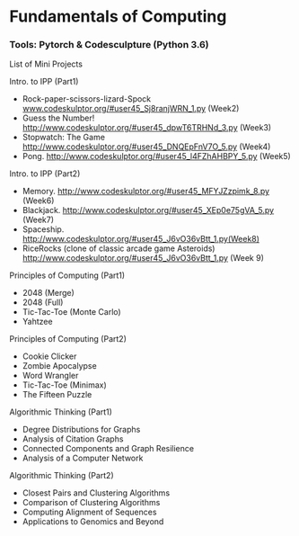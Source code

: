 # Fundamentals of Computing
### Tools: Pytorch & Codesculpture (Python 3.6)

List of Mini Projects

Intro. to IPP (Part1)
*   Rock-paper-scissors-lizard-Spock 
www.codeskulptor.org/#user45_Sj8ranjWRN_1.py (Week2)
*   Guess the Number! 
http://www.codeskulptor.org/#user45_dpwT6TRHNd_3.py (Week3)
*   Stopwatch: The Game 
http://www.codeskulptor.org/#user45_DNQEpFnV7O_5.py (Week4)
*   Pong. http://www.codeskulptor.org/#user45_l4FZhAHBPY_5.py (Week5)

Intro. to IPP (Part2)
*   Memory. http://www.codeskulptor.org/#user45_MFYJZzpimk_8.py (Week6)
*   Blackjack. http://www.codeskulptor.org/#user45_XEp0e75gVA_5.py (Week7)
*   Spaceship. http://www.codeskulptor.org/#user45_J6vO36vBtt_1.py(Week8)
*   RiceRocks (clone of classic arcade game Asteroids) http://www.codeskulptor.org/#user45_J6vO36vBtt_1.py (Week 9)

Principles of Computing (Part1)
*   2048 (Merge)
*   2048 (Full)
*   Tic-Tac-Toe (Monte Carlo)
*   Yahtzee

Principles of Computing (Part2)
*   Cookie Clicker
*   Zombie Apocalypse
*   Word Wrangler
*   Tic-Tac-Toe (Minimax)
*   The Fifteen Puzzle

Algorithmic Thinking (Part1)
*   Degree Distributions for Graphs
*   Analysis of Citation Graphs
*   Connected Components and Graph Resilience
*   Analysis of a Computer Network

Algorithmic Thinking (Part2)
*   Closest Pairs and Clustering Algorithms
*   Comparison of Clustering Algorithms
*   Computing Alignment of Sequences
*   Applications to Genomics and Beyond
